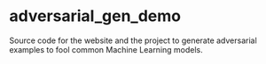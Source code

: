 # adversarial_gen_demo
Source code for the website and the project to generate adversarial examples to fool common Machine Learning models.
